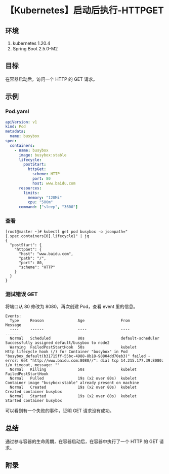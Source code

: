 # 【Kubernetes】启动后执行-HTTPGET

## 环境

1. kubernetes 1.20.4
2. Spring Boot 2.5.0-M2

## 目标

在容器启动后，访问一个 HTTP 的 GET 请求。

## 示例

### Pod.yaml

```yaml
apiVersion: v1
kind: Pod
metadata:
  name: busybox
spec:
  containers:
    - name: busybox
      image: busybox:stable
      lifecycle:
        postStart:
          httpGet:
            scheme: HTTP
            port: 80
            host: www.baidu.com
      resources:
        limits:
          memory: "128Mi"
          cpu: "500m"
      command: ["sleep", "3600"]
```

### 查看

```
[root@master ~]# kubectl get pod busybox -o jsonpath="{.spec.containers[0].lifecycle}" | jq
{
  "postStart": {
    "httpGet": {
      "host": "www.baidu.com",
      "path": "/",
      "port": 80,
      "scheme": "HTTP"
    }
  }
}

```

### 测试错误 GET

将端口从 80 修改为 8080，再次创建 Pod，查看 event 里的信息。

```
Events:
  Type     Reason               Age                From               Message
  ----     ------               ----               ----               -------
  Normal   Scheduled            80s                default-scheduler  Successfully assigned default/busybox to node2
  Warning  FailedPostStartHook  50s                kubelet            Http lifecycle hook (/) for Container "busybox" in Pod "busybox_default(b31715ff-55bc-4988-8b18-98804dd70eb3)" failed - error: Get "http://www.baidu.com:8080//": dial tcp 14.215.177.39:8080: i/o timeout, message: ""
  Normal   Killing              50s                kubelet            FailedPostStartHook
  Normal   Pulled               19s (x2 over 80s)  kubelet            Container image "busybox:stable" already present on machine
  Normal   Created              19s (x2 over 80s)  kubelet            Created container busybox
  Normal   Started              19s (x2 over 80s)  kubelet            Started container busybox
```

可以看到有一个失败的事件，证明 GET 请求没有成功。

## 总结

通过参与容器的生命周期，在容器启动后，在容器中执行了一个 HTTP 的 GET 请求。

## 附录
